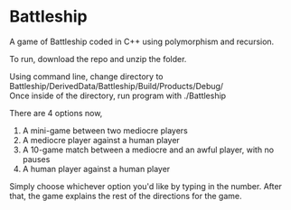 # Battleship
A game of Battleship coded in C++ using polymorphism and recursion.

To run, download the repo and unzip the folder. 

Using command line, change directory to Battleship/DerivedData/Battleship/Build/Products/Debug/
<br>
Once inside of the directory, run program with ./Battleship

There are 4 options now,
  1.  A mini-game between two mediocre players
  2.  A mediocre player against a human player
  3.  A 10-game match between a mediocre and an awful player, with no pauses
  4.  A human player against a human player

Simply choose whichever option you'd like by typing in the number. After that, the game explains the rest of the directions for the game.
